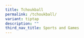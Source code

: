 ```yaml
---
title: Tchoukball
permalink: /tchoukball/
variant: tiptap
description: ""
third_nav_title: Sports and Games
---
```

